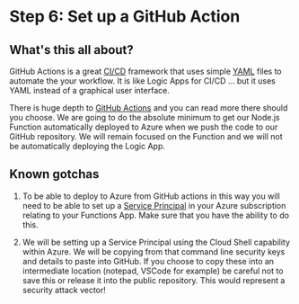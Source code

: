 # Step 6: Set up a GitHub Action

## What's this all about?
GitHub Actions is a great [CI/CD](https://en.wikipedia.org/wiki/CI/CD) framework that uses simple [YAML](https://en.wikipedia.org/wiki/YAML) files to automate the your workflow. It is like Logic Apps for CI/CD ... but it uses YAML instead of a graphical user interface.

There is huge depth to [GitHub Actions](https://github.com/features/actions) and you can read more there should you choose. We are going to do the absolute minimum to get our Node.js Function automatically deployed to Azure when we push the code to our GitHub repository. We will remain focused on the Function and we will not be automatically deploying the Logic App.

## Known gotchas

1. To be able to deploy to Azure from GitHub actions in this way you will need to be able to set up a [Service Principal](https://docs.microsoft.com/en-us/azure/active-directory/develop/app-objects-and-service-principals) in your Azure subscription relating to your Functions App. Make sure that you have the ability to do this.

2. We will be setting up a Service Principal using the Cloud Shell capability within Azure. We will be copying from that command line security keys and details to paste into GitHub. If you choose to copy these into an intermediate location (notepad, VSCode for example) be careful not to save this or release it into the public repository. This would represent a security attack vector!

